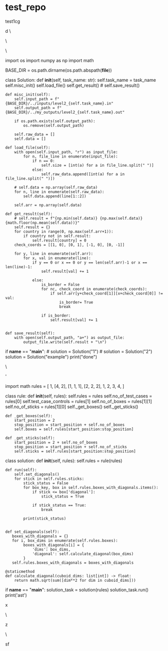 
# test_repo
test1cg



d
\

























\















































\\





























import os
import numpy as np
import math

BASE_DIR = os.path.dirname(os.path.abspath(__file__))


class Solution:
    def __init__(self, task_name: str):
        self.task_name = task_name
        self.misc_init()
        self.load_file()
        self.get_result()
        # self.save_result()

    def misc_init(self):
        self.input_path = f"{BASE_DIR}/../inputs/level2_{self.task_name}.in"
        self.output_path = f"{BASE_DIR}/../my_outputs/level2_{self.task_name}.out"

        if os.path.exists(self.output_path):
            os.remove(self.output_path)

        self.raw_data = []
        self.data = []

    def load_file(self):
        with open(self.input_path, "r") as input_file:
            for n, file_line in enumerate(input_file):
                if n == 0:
                    self.size = [int(a) for a in file_line.split(" ")]
                else:
                    self.raw_data.append([int(a) for a in file_line.split(" ")])
        
        # self.data = np.array(self.raw_data)
        for n, line in enumerate(self.raw_data):
            self.data.append(line[1::2])

        self.arr = np.array(self.data)
    
    def get_result(self):
        # self.result = f"{np.min(self.data)} {np.max(self.data)} {math.floor(np.mean(self.data))}"
        self.result = {}
        for country in range(0, np.max(self.arr+1)):
            if country not in self.result:
                self.result[country] = 0
        check_coords = [[1, 0], [0, 1], [-1, 0], [0, -1]]

        for y, line in enumerate(self.arr):
            for x, val in enumerate(line):
                if y == 0 or x == 0 or y == len(self.arr)-1 or x == len(line)-1:
                    self.result[val] += 1
                
                else:
                    is_border = False
                    for nc, check_coord in enumerate(check_coords):
                        if self.arr[y+check_coord[1]][x+check_coord[0]] != val:
                            is_border= True
                            break
                    
                    if is_border:
                        self.result[val] += 1


    def save_result(self):
        with open(self.output_path, "a+") as output_file:
            output_file.write(self.result + "\n")


if __name__ == "__main__":
    # solution = Solution("1")
    # solution = Solution("2")
    solution = Solution("example")
    print("done")



















\















'










































import math
rules = [
    1,
    [4, 2],
    [1, 1, 1],
    [2, 2, 2],
    1,
    2,
    3,
    4,
]

class rule:
    def __init__(self, rules):
        self.rules = rules
        self.no_of_test_cases = rules[0]
        self.test_case_controls = rules[1]
        self.no_of_boxes = rules[1][1]
        self.no_of_sticks = rules[1][0]
        self._get_boxes()
        self._get_sticks()

    def _get_boxes(self):
        start_position = 2
        stop_position = start_position + self.no_of_boxes
        self.boxes = self.rules[start_position:stop_position]

    def _get_sticks(self):
        start_position = 2 + self.no_of_boxes
        stop_position = start_position + self.no_of_sticks
        self.sticks = self.rules[start_position:stop_position]
        

class solution:
    def __init__(self, rules):
        self.rules = rule(rules)

    def run(self):
        self.set_diagonals()
        for stick in self.rules.sticks:
            stick_status = False
            for box_key, box in self.rules.boxes_with_diagonals.items():
                if stick <= box['diagonal']:
                    stick_status = True
                
                if stick_status == True:
                    break

            print(stick_status)
            
    
    def set_diagonals(self):
       boxes_with_diagonals = {}
       for i, box_dims in enumerate(self.rules.boxes):
            boxes_with_diagonals[i] = {
                'dims': box_dims,
                'diagonal': self.calculate_diagonal(box_dims)
            }
       self.rules.boxes_with_diagonals = boxes_with_diagonals        
       
    @staticmethod
    def calculate_diagonal(cuboid_dims: list[int]) -> float:
        return math.sqrt(sum([dim**2 for dim in cuboid_dims]))



if __name__ == "__main__":
    solution_task = solution(rules)
    solution_task.run()
    print('ast')








    









x












\




z





\
































sf




















































































